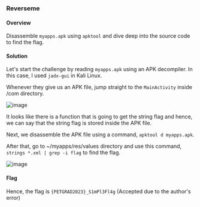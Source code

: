 ### Reverseme

#### Overview

Disassemble `myapps.apk` using `apktool` and dive deep into the source code to find the flag.

#### Solution

Let's start the challenge by reading `myapps.apk` using an APK decompiler. In this case, I used `jadx-gui` in Kali Linux.

Whenever they give us an APK file, jump straight to the `MainActivity` inside /com directory.

![image](https://github.com/rydzze/CTF_Write-up/assets/86187059/79c780b6-5b33-4290-9a5a-e17d576691e6)

It looks like there is a function that is going to get the string flag and hence, we can say that the string flag is stored inside the APK file.

Next, we disassemble the APK file using a command, `apktool d myapps.apk`.

After that, go to ~/myapps/res/values directory and use this command, `strings *.xml | grep -i flag` to find the flag.

![image](https://github.com/rydzze/CTF_Write-up/assets/86187059/855ffcd0-9f42-4806-bda9-5eb321d94dce)

#### Flag

Hence, the flag is `{PETGRAD2023}_S1mPl3Fl4g` (Accepted due to the author's error)  
